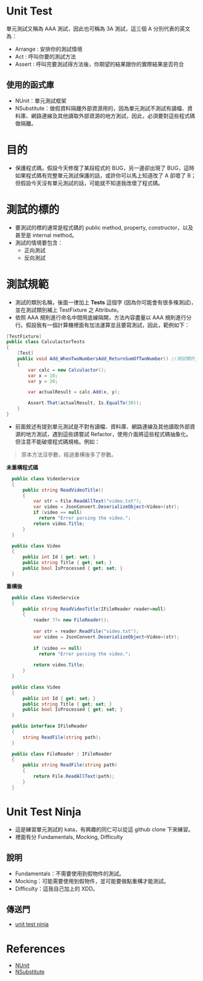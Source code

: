 # Unit Test

單元測試又稱為 AAA 測試，因此也可稱為 3A 測試，這三個 A 分別代表的英文為：

  * Arrange : 安排你的測試情境
  * Act : 呼叫你要的測試方法
  * Assert : 呼叫完要測試得方法後，你期望的結果跟你的實際結果是否符合

## 使用的函式庫
  * NUnit：單元測試框架
  * NSubstitute：做假資料隔離外部資源用的，因為單元測試不測試有讀檔、資料庫、網路連線及其他讀取外部資源的地方測試，因此，必須要對這些程式碼做隔離。

# 目的

  * 保護程式碼。假設今天修復了某段程式的 BUG，另一邊卻出現了 BUG，這時如果程式碼有完整單元測試保護的話，或許你可以馬上知道改了 A 卻壞了 B；但假設今天沒有單元測試的話，可能就不知道我改壞了程式碼。

# 測試的標的

  * 要測試的標的通常是程式碼的 public method, property, constructor，以及甚至是 internal method。
  * 測試的情境要包含：
  	* 正向測試
  	* 反向測試
    
# 測試規範
  * 測試的類別名稱，後面一律加上 **Tests** 這個字 (因為你可能會有很多條測試)，並在測試類別補上 TestFixture 之 Attribute。
  * 依照 AAA 規則進行命名中間用底線隔開，方法內容盡量以 AAA 規則進行分行。假設我有一個計算機裡面有加法運算並且要寫測試，因此，範例如下：
  ```c#
  [TestFixture]
  public class CalculactorTests
  {
      [Test]
      public void Add_WhenTwoNumbersAdd_ReturnSumOfTwoNumber() //測試標的_測試情境_期望結果
      {
          var calc = new Calculactor();
          var x = 10;
          var y = 20;

          var actualResult = calc.Add(x, y);

          Assert.That(actualResult, Is.EqualTo(30));
      }
  }  
  ```
  
  * 前面敘述有提到單元測試是不對有讀檔、資料庫、網路連線及其他讀取外部資源的地方測試，遇到這些請嘗試 Refactor，使用介面將這些程式碼抽象化。
  但注意不能破壞程式碼規格。例如：
  
  > 原本方法沒參數，經過重構後多了參數。
  
  **未重構程式碼**
  
  ```c#
    public class VideoService
    {
        public string ReadVideoTitle()
        {
            var str = File.ReadAllText("video.txt");
            var video = JsonConvert.DeserializeObject<Video>(str);
            if (video == null)
              return "Error parsing the video.";
            return video.Title;
        }
    }

    public class Video
    {
        public int Id { get; set; }
        public string Title { get; set; }
        public bool IsProcessed { get; set; }
    }
  ```
  
  **重構後** 
  
  ```c#
    public class VideoService
    {
        public string ReadVideoTitle(IFileReader reader=null)
        {
            reader ??= new FileReader();
            
            var str = reader.ReadFile("video.txt");
            var video = JsonConvert.DeserializeObject<Video>(str);
          
            if (video == null)
              return "Error parsing the video.";
          
            return video.Title;
        }
    }

    public class Video
    {
        public int Id { get; set; }
        public string Title { get; set; }
        public bool IsProcessed { get; set; }
    }

    public interface IFileReader 
    {
        string ReadFile(string path);
    }

    public class FileReader : IFileReader
    {
        public string ReadFile(string path)
        {
            return File.ReadAllText(path);
        }
    }
  ```
  
  # Unit Test Ninja
  
  * 這是練習單元測試的 kata，有興趣的同仁可以從這 github clone 下來練習。
  * 裡面有分 Fundamentals, Mocking, Difficulty
  
  ## 說明
  
  * Fundamentals：不需要使用到假物件的測試。
  * Mocking：可能需要使用到假物件，並可能要做點重構才能測試。
  * Difficulty：這我自己加上的 XDD。
  
  ## 傳送門
  * [unit test ninja](https://github.com/WindDYTING/UnitTestNinja.git)
  
  # References
  
  * [NUnit](https://docs.nunit.org/articles/nunit/writing-tests/assertions/assertion-models/constraint.html)
  * [NSubstitute](https://nsubstitute.github.io/help/return-for-any-args/)
